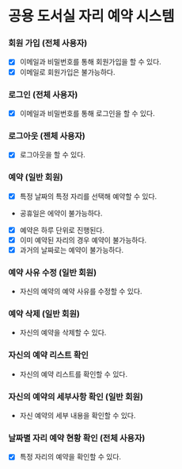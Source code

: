 # 공용 도서실 자리 예약 시스템

### 회원 가입 (전체 사용자)

- [x] 이메일과 비밀번호를 통해 회원가입을 할 수 있다.
- [x]  이메일로 회원가입은 불가능하다.

### 로그인 (전체 사용자)

- [x] 이메일과 비밀번호를 통해 로그인을 할 수 있다.

### 로그아웃 (젠체 사용자)

- [x] 로그아웃을 할 수 있다.

### 예약 (일반 회원)

- [x] 특정 날짜의 특정 자리를 선택해 예약할 수 있다.
- 공휴일은 에약이 불가능하다.
- [x] 예약은 하루 단위로 진행된다.
- [x] 이미 예약된 자리의 경우 예약이 불가능하다.
- [x] 과거의 날짜로는 예약이 불가능하다.

### 예약 사유 수정 (일반 회원)

- 자신의 예약의 예약 사유를 수정할 수 있다.

### 예약 삭제 (일반 회원)

- 자신의 예약을 삭제할 수 있다.

### 자신의 예약 리스트 확인

- 자신의 예약 리스트를 확인할 수 있다.

### 자신의 예약의 세부사항 확인 (일반 회원)

- 자신 예약의 세부 내용을 확인할 수 있다.

### 날짜별 자리 예약 현황 확인 (전체 사용자)

- [x] 특정 자리의 예약을 확인할 수 있다.
